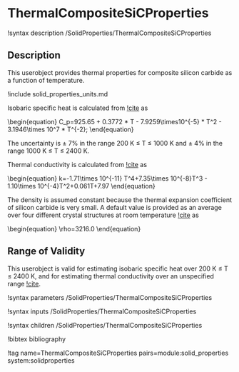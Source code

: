 # ThermalCompositeSiCProperties

!syntax description /SolidProperties/ThermalCompositeSiCProperties

## Description

This userobject provides
thermal properties for composite silicon carbide as a function of temperature.

!include solid_properties_units.md

Isobaric specific heat is calculated from [!cite](snead) as

\begin{equation}
C_p=925.65 + 0.3772 * T - 7.9259\times10^{-5} * T^2 - 3.1946\times 10^7 * T^{-2};
\end{equation}

The uncertainty is $\pm$ 7% in the range 200 K $\le$ T $\le$ 1000 K and $\pm$ 4% in the range
1000 K $\le$ T $\le$ 2400 K.

Thermal conductivity is calculated from [!cite](stone) as

\begin{equation}
k=-1.71\times 10^{-11} T^4+7.35\times 10^{-8}T^3 - 1.10\times 10^{-4}T^2+0.061T+7.97
\end{equation}

The density is assumed constant because the thermal expansion coefficient
of silicon carbide is very small.
A default value is provided as an average
over four different crystal structures at room temperature [!cite](snead) as

\begin{equation}
\rho=3216.0
\end{equation}

## Range of Validity

This userobject is valid for estimating isobaric
specific heat over 200 K $\le$ T $\le$ 2400 K, and for estimating thermal conductivity
over an unspecified range [!cite](stone).

!syntax parameters /SolidProperties/ThermalCompositeSiCProperties

!syntax inputs /SolidProperties/ThermalCompositeSiCProperties

!syntax children /SolidProperties/ThermalCompositeSiCProperties

!bibtex bibliography

!tag name=ThermalCompositeSiCProperties pairs=module:solid_properties system:solidproperties
